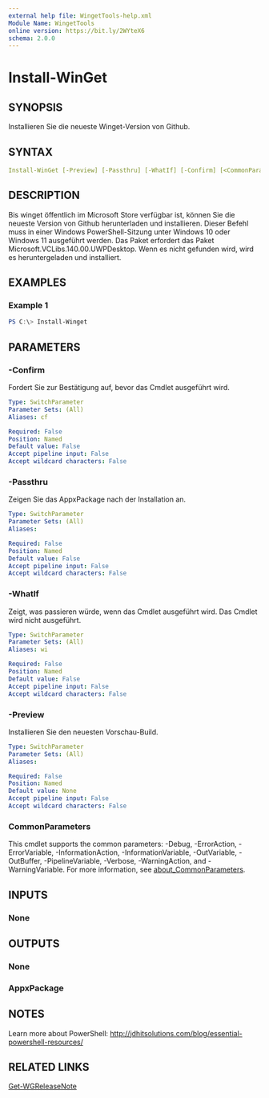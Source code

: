 ```yaml
---
external help file: WingetTools-help.xml
Module Name: WingetTools
online version: https://bit.ly/2WYteX6
schema: 2.0.0
---
```


# Install-WinGet

## SYNOPSIS

Installieren Sie die neueste Winget-Version von Github.

## SYNTAX

```yaml
Install-WinGet [-Preview] [-Passthru] [-WhatIf] [-Confirm] [<CommonParameters>]
```

## DESCRIPTION

Bis winget öffentlich im Microsoft Store verfügbar ist, können Sie die neueste Version von Github herunterladen und installieren. Dieser Befehl muss in einer Windows PowerShell-Sitzung unter Windows 10 oder Windows 11 ausgeführt werden. Das Paket erfordert das Paket Microsoft.VCLibs.140.00.UWPDesktop. Wenn es nicht gefunden wird, wird es heruntergeladen und installiert.

## EXAMPLES

### Example 1

```powershell
PS C:\> Install-Winget
```

## PARAMETERS

### -Confirm

Fordert Sie zur Bestätigung auf, bevor das Cmdlet ausgeführt wird.

```yaml
Type: SwitchParameter
Parameter Sets: (All)
Aliases: cf

Required: False
Position: Named
Default value: False
Accept pipeline input: False
Accept wildcard characters: False
```

### -Passthru

Zeigen Sie das AppxPackage nach der Installation an.

```yaml
Type: SwitchParameter
Parameter Sets: (All)
Aliases:

Required: False
Position: Named
Default value: False
Accept pipeline input: False
Accept wildcard characters: False
```

### -WhatIf

Zeigt, was passieren würde, wenn das Cmdlet ausgeführt wird. Das Cmdlet wird nicht ausgeführt.

```yaml
Type: SwitchParameter
Parameter Sets: (All)
Aliases: wi

Required: False
Position: Named
Default value: False
Accept pipeline input: False
Accept wildcard characters: False
```

### -Preview

Installieren Sie den neuesten Vorschau-Build.

```yaml
Type: SwitchParameter
Parameter Sets: (All)
Aliases:

Required: False
Position: Named
Default value: None
Accept pipeline input: False
Accept wildcard characters: False
```

### CommonParameters

This cmdlet supports the common parameters: -Debug, -ErrorAction, -ErrorVariable, -InformationAction, -InformationVariable, -OutVariable, -OutBuffer, -PipelineVariable, -Verbose, -WarningAction, and -WarningVariable. For more information, see [about_CommonParameters](http://go.microsoft.com/fwlink/?LinkID=113216).

## INPUTS

### None

## OUTPUTS

### None

### AppxPackage

## NOTES

Learn more about PowerShell:
http://jdhitsolutions.com/blog/essential-powershell-resources/

## RELATED LINKS

[Get-WGReleaseNote](Get-WGReleaseNote.md)
